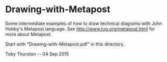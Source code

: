 # Drawing-with-Metapost

Some intermediate examples of how to draw technical diagrams with John Hobby's Metapost language.
See http://www.tug.org/metapost.html for more about Metapost.  

Start with "Drawing-with-Metapost.pdf" in this directory.

Toby Thurston -- 04 Sep 2015 
